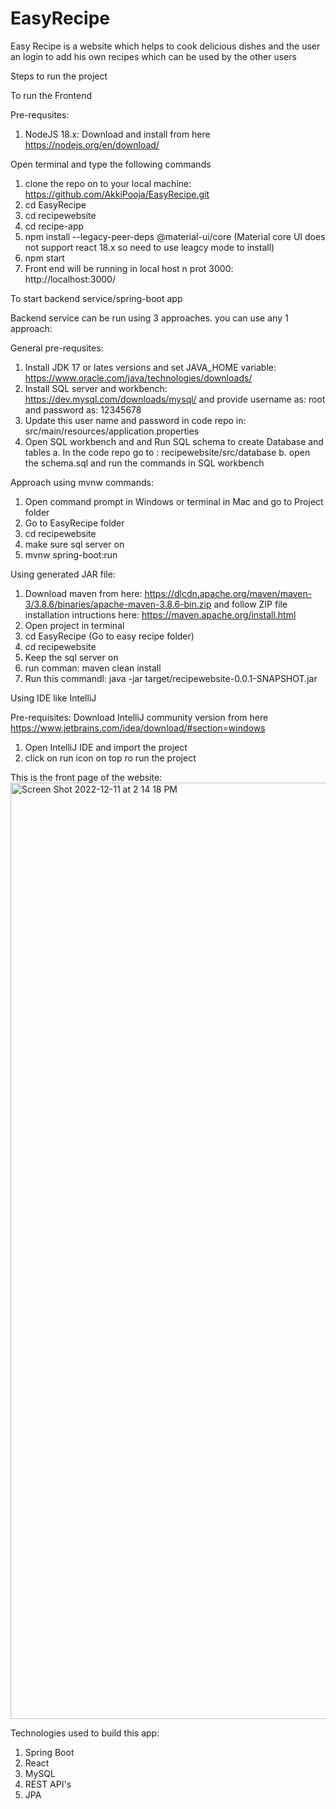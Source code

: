 # EasyRecipe
Easy Recipe is a website which helps to cook delicious dishes and the user an login to add his own recipes which can be used by the other users


Steps to run the project

To run the Frontend

Pre-requsites: 
1. NodeJS 18.x: Download and install from here https://nodejs.org/en/download/

Open terminal and type the following commands
1. clone the repo on to your local machine: https://github.com/AkkiPooja/EasyRecipe.git
2. cd EasyRecipe
3. cd recipewebsite
4. cd recipe-app 
5. npm install --legacy-peer-deps @material-ui/core   (Material core UI does not support react 18.x so need to use leagcy mode to install)
6. npm start
7. Front end will be running in local host n prot 3000: http://localhost:3000/

To start backend service/spring-boot app

Backend service can be run using 3 approaches. you can use any 1 approach:

General pre-requsites:

1. Install JDK 17 or lates versions and set JAVA_HOME variable: https://www.oracle.com/java/technologies/downloads/
2. Install SQL server and workbench: https://dev.mysql.com/downloads/mysql/ and provide username as: root and password as: 12345678 
3. Update this user name and password in code repo in: src/main/resources/application.properties
4. Open SQL workbench and and Run SQL schema to create Database and tables
   a. In the code repo go to : recipewebsite/src/database
   b. open the schema.sql and run the commands in SQL workbench

Approach using mvnw commands:

1. Open command prompt in Windows or terminal in Mac and go to Project folder
2. Go to EasyRecipe folder
3. cd recipewebsite
4. make sure sql server on
5. mvnw spring-boot:run

Using generated JAR file:

1. Download maven from here: https://dlcdn.apache.org/maven/maven-3/3.8.6/binaries/apache-maven-3.8.6-bin.zip  and follow ZIP file installation intructions here: https://maven.apache.org/install.html
2. Open project in terminal
3. cd EasyRecipe (Go to easy recipe folder)
4. cd recipewebsite
5. Keep the sql server on
6. run comman: maven clean install
7. Run this commandl: java -jar target/recipewebsite-0.0.1-SNAPSHOT.jar

Using IDE like IntelliJ

Pre-requisites: Download IntelliJ community version from here https://www.jetbrains.com/idea/download/#section=windows

1. Open IntelliJ IDE and import the project
2. click on run icon on top ro run the project








This is the front page of the website:
<img width="1498" alt="Screen Shot 2022-12-11 at 2 14 18 PM" src="https://user-images.githubusercontent.com/113392025/206923969-bcbf0d14-8302-4643-8f06-f2c90ddc709a.png">


Technologies used to build this app:

1. Spring Boot 
2. React
3. MySQL 
4. REST API's
5. JPA



